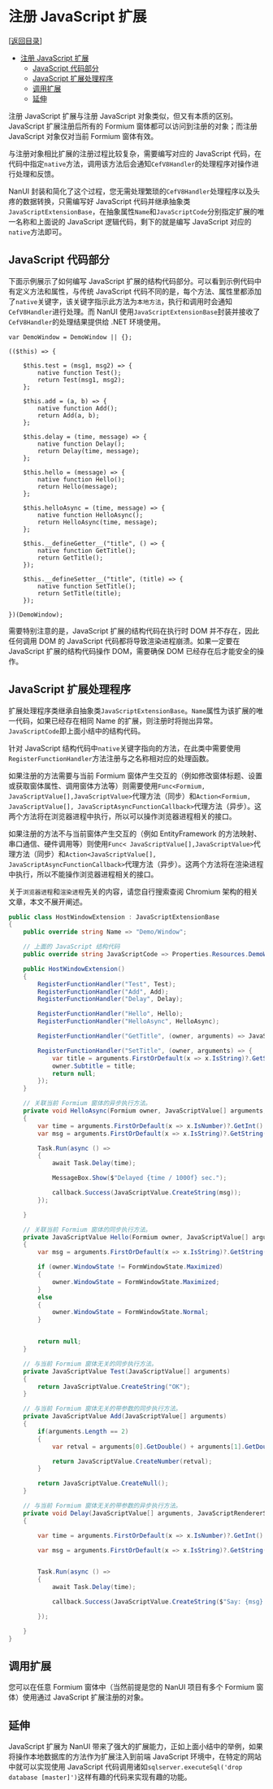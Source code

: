 # 注册 JavaScript 扩展

[[返回目录](README.md)]

- [注册 JavaScript 扩展](#注册-javascript-扩展)
  - [JavaScript 代码部分](#javascript-代码部分)
  - [JavaScript 扩展处理程序](#javascript-扩展处理程序)
  - [调用扩展](#调用扩展)
  - [延伸](#延伸)

注册 JavaScript 扩展与注册 JavaScript 对象类似，但又有本质的区别。JavaScript 扩展注册后所有的 Formium 窗体都可以访问到注册的对象；而注册 JavaScript 对象仅对当前 Formium 窗体有效。

与注册对象相比扩展的注册过程比较复杂，需要编写对应的 JavaScript 代码，在代码中指定`native`方法，调用该方法后会通知`CefV8Handler`的处理程序对操作进行处理和反馈。

NanUI 封装和简化了这个过程，您无需处理繁琐的`CefV8Handler`处理程序以及头疼的数据转换，只需编写好 JavaScript 代码并继承抽象类`JavaScriptExtensionBase`，在抽象属性`Name`和`JavaScriptCode`分别指定扩展的唯一名称和上面说的 JavaScript 逻辑代码，剩下的就是编写 JavaScript 对应的`native`方法即可。

## JavaScript 代码部分

下面示例展示了如何编写 JavaScript 扩展的结构代码部分。可以看到示例代码中有定义方法和属性，与传统 JavaScript 代码不同的是，每个方法、属性里都添加了`native`关键字，该关键字指示此方法为`本地方法`，执行和调用时会通知`CefV8Handler`进行处理。而 NanUI 使用`JavaScriptExtensionBase`封装并接收了`CefV8Handler`的处理结果提供给 .NET 环境使用。

```JS
var DemoWindow = DemoWindow || {};

(($this) => {

    $this.test = (msg1, msg2) => {
        native function Test();
        return Test(msg1, msg2);
    };

    $this.add = (a, b) => {
        native function Add();
        return Add(a, b);
    };

    $this.delay = (time, message) => {
        native function Delay();
        return Delay(time, message);
    };

    $this.hello = (message) => {
        native function Hello();
        return Hello(message);
    };

    $this.helloAsync = (time, message) => {
        native function HelloAsync();
        return HelloAsync(time, message);
    };

    $this.__defineGetter__("title", () => {
        native function GetTitle();
        return GetTitle();
    });

    $this.__defineSetter__("title", (title) => {
        native function SetTitle();
        return SetTitle(title);
    });

})(DemoWindow);
```

需要特别注意的是，JavaScript 扩展的结构代码在执行时 DOM 并不存在，因此任何调用 DOM 的 JavaScript 代码都将导致渲染进程崩溃。如果一定要在 JavaScript 扩展的结构代码操作 DOM，需要确保 DOM 已经存在后才能安全的操作。

## JavaScript 扩展处理程序

扩展处理程序类继承自抽象类`JavaScriptExtensionBase`。`Name`属性为该扩展的唯一代码，如果已经存在相同 Name 的扩展，则注册时将抛出异常。`JavaScriptCode`即上面小结中的结构代码。

针对 JavaScript 结构代码中`native`关键字指向的方法，在此类中需要使用`RegisterFunctionHandler`方法注册与之名称相对应的处理函数。

如果注册的方法需要与当前 Formium 窗体产生交互的（例如修改窗体标题、设置或获取窗体属性、调用窗体方法等）则需要使用`Func<Formium, JavaScriptValue[],JavaScriptValue>`代理方法（同步）和`Action<Formium, JavaScriptValue[], JavaScriptAsyncFunctionCallback>`代理方法（异步）。这两个方法将在浏览器进程中执行，所以可以操作浏览器进程相关的接口。

如果注册的方法不与当前窗体产生交互的（例如 EntityFramework 的方法映射、串口通信、硬件调用等）则使用`Func< JavaScriptValue[],JavaScriptValue>`代理方法（同步）和`Action<JavaScriptValue[], JavaScriptAsyncFunctionCallback>`代理方法（异步）。这两个方法将在渲染进程中执行，所以不能操作浏览器进程相关的接口。

关于`浏览器进程`和`渲染进程`先关的内容，请您自行搜索查阅 Chromium 架构的相关文章，本文不展开阐述。

```C#
public class HostWindowExtension : JavaScriptExtensionBase
{
    public override string Name => "Demo/Window";

    // 上面的 JavaScript 结构代码
    public override string JavaScriptCode => Properties.Resources.DemoWindow;

    public HostWindowExtension()
    {
        RegisterFunctionHandler("Test", Test);
        RegisterFunctionHandler("Add", Add);
        RegisterFunctionHandler("Delay", Delay);

        RegisterFunctionHandler("Hello", Hello);
        RegisterFunctionHandler("HelloAsync", HelloAsync);

        RegisterFunctionHandler("GetTitle", (owner, arguments) => JavaScriptValue.CreateString(owner.Subtitle));

        RegisterFunctionHandler("SetTitle", (owner, arguments) => {
            var title = arguments.FirstOrDefault(x => x.IsString)?.GetString() ?? string.Empty;
            owner.Subtitle = title;
            return null;
        });
    }

    // 关联当前 Formium 窗体的异步执行方法。
    private void HelloAsync(Formium owner, JavaScriptValue[] arguments, JavaScriptAsyncFunctionCallback callback)
    {
        var time = arguments.FirstOrDefault(x => x.IsNumber)?.GetInt() ?? 1000;
        var msg = arguments.FirstOrDefault(x => x.IsString)?.GetString() ?? "hello world";

        Task.Run(async () =>
        {
            await Task.Delay(time);

            MessageBox.Show($"Delayed {time / 1000f} sec.");

            callback.Success(JavaScriptValue.CreateString(msg));
        });

    }

    // 关联当前 Formium 窗体的同步执行方法。
    private JavaScriptValue Hello(Formium owner, JavaScriptValue[] arguments)
    {
        var msg = arguments.FirstOrDefault(x => x.IsString)?.GetString() ?? "hello world";

        if (owner.WindowState != FormWindowState.Maximized)
        {
            owner.WindowState = FormWindowState.Maximized;
        }
        else
        {
            owner.WindowState = FormWindowState.Normal;
        }


        return null;
    }

    // 与当前 Formium 窗体无关的同步执行方法。
    private JavaScriptValue Test(JavaScriptValue[] arguments)
    {
        return JavaScriptValue.CreateString("OK");
    }

    // 与当前 Formium 窗体无关的带参数的同步执行方法。
    private JavaScriptValue Add(JavaScriptValue[] arguments)
    {
        if(arguments.Length == 2)
        {
            var retval = arguments[0].GetDouble() + arguments[1].GetDouble();

            return JavaScriptValue.CreateNumber(retval);
        }

        return JavaScriptValue.CreateNull();
    }

    // 与当前 Formium 窗体无关的带参数的异步执行方法。
    private void Delay(JavaScriptValue[] arguments, JavaScriptRendererSideAsyncFunctionCallback callback)
    {

        var time = arguments.FirstOrDefault(x => x.IsNumber)?.GetInt() ?? 1000;

        var msg = arguments.FirstOrDefault(x => x.IsString)?.GetString() ?? "hello world";


        Task.Run(async () =>
        {
            await Task.Delay(time);

            callback.Success(JavaScriptValue.CreateString($"Say: {msg}! after {time / 1000f} sec."));

        });

    }
}
```

## 调用扩展

您可以在任意 Formium 窗体中（当然前提是您的 NanUI 项目有多个 Formium 窗体）使用通过 JavaScript 扩展注册的对象。

## 延伸

JavaScript 扩展为 NanUI 带来了强大的扩展能力，正如上面小结中的举例，如果将操作本地数据库的方法作为扩展注入到前端 JavaScript 环境中，在特定的网站中就可以实现使用 JavaScript 代码调用诸如`sqlserver.executeSql('drop database [master]')`这样有趣的代码来实现有趣的功能。
